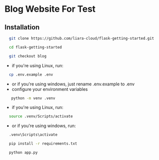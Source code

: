 
# Blog Website For Test

## Installation


```bash
  git clone https://github.com/liara-cloud/flask-getting-started.git
```
```bash
  cd flask-getting-started
```
```bash
  git checkout blog
```
- if you're using Linux, run:
```bash
  cp .env.example .env
```
- or if you're using windows, just rename .env.example to .env
- configure your environment variables
```bash
   python -m venv .venv
```
- if you're using Linux, run:
```bash
  source .venv/Scripts/activate
```
- or if you're using windows, run:
```bash
  .venv\Scripts\activate
```
```bash
  pip install -r requirements.txt
```
```bash
  python app.py
```
